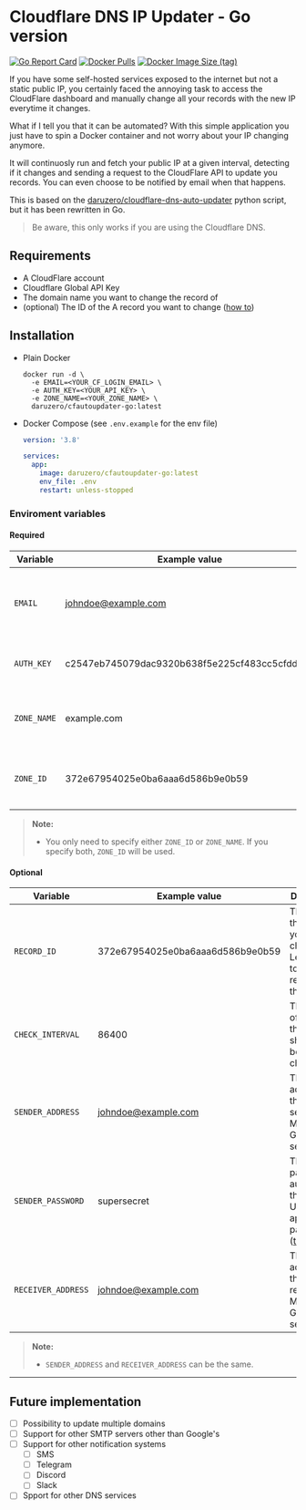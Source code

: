 # Cloudflare DNS IP Updater - Go version

[![Go Report Card](https://goreportcard.com/badge/github.com/DaruZero/cloudflare-dns-auto-updater-go)](https://goreportcard.com/report/github.com/DaruZero/cloudflare-dns-auto-updater-go)
[![Docker Pulls](https://img.shields.io/docker/pulls/daruzero/cfautoupdater)](https://hub.docker.com/r/daruzero/cfautoupdater)
[![Docker Image Size (tag)](https://img.shields.io/docker/image-size/daruzero/cfautoupdater/latest)](https://hub.docker.com/r/daruzero/cfautoupdater)

If you have some self-hosted services exposed to the internet but not a static public IP, you certainly faced the annoying task to access the CloudFlare dashboard and manually change all your records with the new IP everytime it changes.

What if I tell you that it can be automated? With this simple application you just have to spin a Docker container and not worry about your IP changing anymore.

It will continuosly run and fetch your public IP at a given interval, detecting if it changes and sending a request to the CloudFlare API to update you records. You can even choose to be notified by email when that happens.

This is based on the [daruzero/cloudflare-dns-auto-updater](https://github.com/DaruZero/cloudflare-dns-auto-updater) python script, but it has been rewritten in Go.

> Be aware, this only works if you are using the Cloudflare DNS.

## Requirements

- A CloudFlare account
- Cloudflare Global API Key
- The domain name you want to change the record of
- (optional) The ID of the A record you want to change ([how to](https://api.cloudflare.com/#dns-records-for-a-zone-list-dns-records))

## Installation

- Plain Docker

  ```shell
  docker run -d \
    -e EMAIL=<YOUR_CF_LOGIN_EMAIL> \
    -e AUTH_KEY=<YOUR_API_KEY> \
    -e ZONE_NAME=<YOUR_ZONE_NAME> \
    daruzero/cfautoupdater-go:latest
  ```

- Docker Compose (see `.env.example` for the env file)

  ```yaml
  version: '3.8'

  services:
    app:
      image: daruzero/cfautoupdater-go:latest
      env_file: .env
      restart: unless-stopped
  ```

### Enviroment variables

#### Required

| Variable    | Example value                                 | Description                                           |
|-------------|-----------------------------------------------|-------------------------------------------------------|
| `EMAIL`     | johndoe@example.com                           | Email address associated with your CloudFlare account |
| `AUTH_KEY`  | c2547eb745079dac9320b638f5e225cf483cc5cfdda41 | Your CloudFlare Global API Key                        |
| `ZONE_NAME` | example.com                                   | The domain name that you want to change the record of |
| `ZONE_ID`   | 372e67954025e0ba6aaa6d586b9e0b59              | The ID of the zone you want to change a record of     |

> **Note:**
>
> - You only need to specify either `ZONE_ID` or `ZONE_NAME`. If you specify both, `ZONE_ID` will be used.
>

#### Optional

| Variable           | Example value                    | Description                                                                                                                                | Default |
|--------------------|----------------------------------|--------------------------------------------------------------------------------------------------------------------------------------------|---------|
| `RECORD_ID`        | 372e67954025e0ba6aaa6d586b9e0b59 | The ID of the record you want to change. Leave blank to update all records of the zone.                                                    | -       |
| `CHECK_INTERVAL`   | 86400                            | The amount of seconds the script should wait between checks                                                                                | `86400` |
| `SENDER_ADDRESS`   | johndoe@example.com              | The address of the email sender. Must use Gmail SMTP server                                                                                | -       |
| `SENDER_PASSWORD`  | supersecret                      | The password to authenticate the sender. Use an application password ([tutorial](https://support.google.com/accounts/answer/185833?hl=en)) | -       |
| `RECEIVER_ADDRESS` | johndoe@example.com              | The address of the email receiver. Must use Gmail SMTP server                                                                              | -       |

> **Note:**
>
> - `SENDER_ADDRESS` and `RECEIVER_ADDRESS` can be the same.

---

## Future implementation

- [ ] Possibility to update multiple domains
- [ ] Support for other SMTP servers other than Google's
- [ ] Support for other notification systems
  - [ ] SMS
  - [ ] Telegram
  - [ ] Discord
  - [ ] Slack
- [ ] Spport for other DNS services
